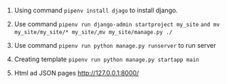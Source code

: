  1. Using command `pipenv install djago` to install django.
 
 2. Use command `pipenv run django-admin startproject my_site` `and mv my_site/my_site/* my_site/`,`mv my_site/manage.py ./`

 3. Use command `pipenv run python manage.py runserver` to run server
 
 4. Creating template `pipenv run python manage.py startapp main`
 
 5. Html ad JSON pages http://127.0.0.1:8000/
 

